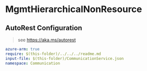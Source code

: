 # MgmtHierarchicalNonResource

## AutoRest Configuration

> see https://aka.ms/autorest

``` yaml
azure-arm: true
require: $(this-folder)/../../../readme.md
input-file: $(this-folder)/CommunicationService.json
namespace: Communication
```
